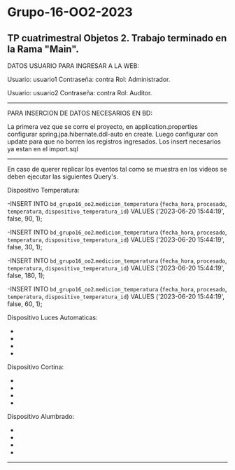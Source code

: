 # Grupo-16-OO2-2023
TP cuatrimestral Objetos 2.
Trabajo terminado en la Rama "Main".
----------------------------------------------------------
DATOS USUARIO PARA INGRESAR A LA WEB:

Usuario: usuario1  Contraseña: contra Rol: Administrador.

Usuario: usuario2 Contraseña: contra Rol: Auditor.

--------------------------------------------------------

PARA INSERCION DE DATOS NECESARIOS EN BD:

La primera vez que se corre el proyecto, en application.properties configurar spring.jpa.hibernate.ddl-auto en create.
Luego configurar con update para que no borren los registros ingresados.
Los insert necesarios ya estan en el import.sql

--------------------------------------------------------
En caso de querer replicar los eventos tal como se muestra en los videos se deben ejecutar las siguientes Query's.

Dispositivo Temperatura:

-INSERT INTO `bd_grupo16_oo2`.`medicion_temperatura` (`fecha_hora`, `procesado`, `temperatura`, `dispositivo_temperatura_id`) VALUES ('2023-06-20 15:44:19', false, 90, 1);

-INSERT INTO `bd_grupo16_oo2`.`medicion_temperatura` (`fecha_hora`, `procesado`, `temperatura`, `dispositivo_temperatura_id`) VALUES ('2023-06-20 15:44:19', false, 30, 1);

-INSERT INTO `bd_grupo16_oo2`.`medicion_temperatura` (`fecha_hora`, `procesado`, `temperatura`, `dispositivo_temperatura_id`) VALUES ('2023-06-20 15:44:19', false, 180, 1);

-INSERT INTO `bd_grupo16_oo2`.`medicion_temperatura` (`fecha_hora`, `procesado`, `temperatura`, `dispositivo_temperatura_id`) VALUES ('2023-06-20 15:44:19', false, 60, 1);

Dispositivo Luces Automaticas:

-

-

-

-

Dispositivo Cortina:

-

-

-

-

Dispositivo Alumbrado:

-

-

-

-

-------------------------------------------------

